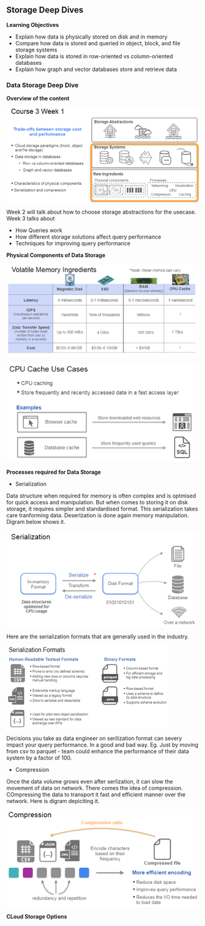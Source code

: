 ## Storage Deep Dives

**Learning Objectives**
* Explain how data is physically stored on disk and in memory
* Compare how data is stored and queried in object, block, and file storage systems
* Explain how data is stored in row-oriented vs column-oriented databases
* Explain how graph and vector databases store and retrieve data

### Data Storage Deep Dive

**Overview of the content**

![alt text](.images/Content_1.png)

Week 2 will talk about how to choose storage abstractions for the usecase. 
Week 3 talks about 
* How Queries work
* How different storage solutions 
affect query performance 
* Techniques for improving query 
performance


**Physical Components of Data Storage**

![alt text](.images/Storage_basics_1.png)

![alt text](.images/Storage_basics_2.png)

**Processes required for Data Storage**

* Serialization

Data structure when required for memory is often complex and is optmised for quick access and manipulation.
But when comes to storing it on disk storage, it requires simpler and standardised format. This serialization takes care tranforming data. Deserlzation is done again memory manipulation. Digram below shows it. 

![alt text](.images/Storage_basics_3_serialization.png)

Here are the serialization formats that are generally used in the industry.

![alt text](.images/Storage_basics_4_serialization.png)

Decisions you take as data engineer on serilization format can severy impact your query performance. In a good and bad way. 
Eg. Just by moving from csv to parquet - team could enhance the performance of their data system by a factor of 100. 

* Compression

Once the data volume grows even after serlization, it can slow the movement of data on network. There comes the idea of compression. COmpressing the data to transport it fast and efficient manner over the network. Here is digram depiciting it. 

![alt text](.images/Storage_basics_5_compression.png)

**CLoud Storage Options**